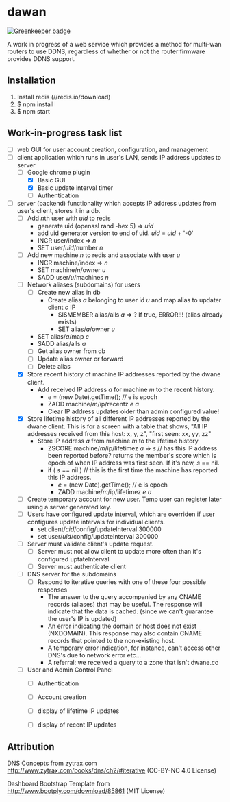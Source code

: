 dawan
=====

[![Greenkeeper badge](https://badges.greenkeeper.io/insanity54/dawan.svg)](https://greenkeeper.io/)

A work in progress of a web service which provides a method for multi-wan routers to use DDNS, regardless of whether or not the router firmware provides DDNS support.


Installation
------------

1. Install redis (//redis.io/download)
2. $ npm install
3. $ npm start


Work-in-progress task list
--------------------------

- [ ] web GUI for user account creation, configuration, and management
- [ ] client application which runs in user's LAN, sends IP address updates to server
  - [ ] Google chrome plugin
    - [x] Basic GUI
    - [x] Basic update interval timer
    - [ ] Authentication
- [ ] server (backend) functionality which accepts IP address updates from user's client, stores it in a db.
  - [ ] Add *n*th user with *uid* to redis
    - generate uid (openssl rand -hex 5) => *uid*
    - add uid generator version to end of uid. *uid* = *uid* + '-0'
    - INCR user/index => *n*
    - SET user/*uid*/number *n*
  - [ ] Add new machine *n* to redis and associate with user *u*
    - INCR machine/index => *n*
    - SET machine/*n*/owner *u*
    - SADD user/*u*/machines *n*
  - [ ] Network aliases (subdomains) for users
    - [ ] Create new alias in db
      - Create alias *a* belonging to user id *u* and map alias to updater client *c* IP
        - SISMEMBER alias/alls *a* => ?    If true, ERROR!!! (alias already exists)
        - SET alias/*a*/owner *u*
	- SET alias/*a*/map *c*
	- SADD alias/alls *a*
    - [ ] Get alias owner from db
    - [ ] Update alias owner or forward
    - [ ] Delete alias
  - [x] Store recent history of machine IP addresses reported by the dwane client.
    - Add received IP address *a* for machine *m* to the recent history.
      - *e* = (new Date).getTime();  // e is epoch
      - ZADD machine/*m*/ip/recentz *e* *a*
      - Clear IP address updates older than admin configured value!
  - [x] Store lifetime history of all different IP addresses reported by the dwane client. This is for a screen with a table that shows, "All IP addresses received from this host: x, y, z", "first seen: xx, yy, zz"
    - Store IP address *a* from machine *m* to the lifetime history
      - ZSCORE machine/*m*/ip/lifetimez *a* => *s*  // has this IP address been reported before? returns the member's score which is epoch of when IP address was first seen. If it's new, *s* == nil.
      - if ( *s* == nil )   // this is the first time the machine has reported this IP address.
        - *e* = (new Date).getTime();  // e is epoch
        - ZADD machine/*m*/ip/lifetimez *e* *a*
  - [ ] Create temporary account for new user. Temp user can register later using a server generated key.
  - [ ] Users have configured update interval, which are overriden if user configures update intervals for individual clients.
    - set client/*cid*/config/updateInterval 300000
    - set user/*uid*/config/updateInterval 300000
  - [ ] Server must validate client's update request.
    - [ ] Server must not allow client to update more often than it's configured uptateInterval
    - [ ] Server must authenticate client
  - [ ] DNS server for the subdomains
    - [ ] Respond to iterative queries with one of these four possible responses
      - The answer to the query accompanied by any CNAME records (aliases) that may be useful. The response will indicate that the data is cached. (since we can't guarantee the user's IP is updated)
      - An error indicating the domain or host does not exist (NXDOMAIN). This response may also contain CNAME records that pointed to the non-existing host.
      - A temporary error indication, for instance, can't access other DNS's due to network error etc...
      - A referral: we received a query to a zone that isn't dwane.co
  - [ ] User and Admin Control Panel
    - [ ] Authentication
    - [ ] Account creation
    - [ ] display of lifetime IP updates
    - [ ] display of recent IP updates
    



Attribution
-----------

DNS Concepts from zytrax.com http://www.zytrax.com/books/dns/ch2/#iterative (CC-BY-NC 4.0 License)

Dashboard Bootstrap Template from http://www.bootply.com/download/85861 (MIT License)

